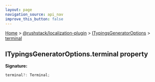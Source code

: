 ```yaml
---
layout: page
navigation_source: api_nav
improve_this_button: false
---
```



[Home](./index.md) &gt; [@rushstack/localization-plugin](./localization-plugin.md) &gt; [ITypingsGeneratorOptions](./localization-plugin.itypingsgeneratoroptions.md) &gt; [terminal](./localization-plugin.itypingsgeneratoroptions.terminal.md)

## ITypingsGeneratorOptions.terminal property

<b>Signature:</b>

```typescript
terminal?: Terminal;
```
